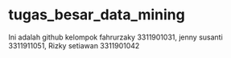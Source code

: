 # tugas_besar_data_mining
Ini adalah github kelompok 
fahrurzaky 3311901031, 
jenny susanti 3311911051, 
Rizky setiawan 3311901042
